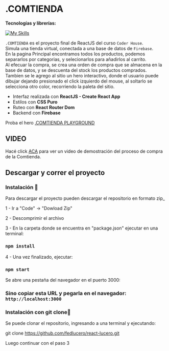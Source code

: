 # .COMTIENDA

**Tecnologías y librerías:**

[![My Skills](https://skillicons.dev/icons?i=html,css,js,react,firebase,git,github)](https://skillicons.dev)

`.COMTIENDA` es el proyecto final de ReactJS del curso `Coder House`.<br/>
Simula una tienda virtual, conectada a una base de datos de `Firebase`.<br/>
En la pagina Principal encontramos todos los productos, podemos separarlos por categorias, y selecionarlos para añadirlos al carrito. <br/>
Al efecuar la compra, se crea una orden de compra que se almacena en la base de datos, y se descuenta del stock los productos comprados.<br/>
Tambien se le agrego al sitio un hero interactivo, donde el usuario puede dibujar dejando presionado el click izquierdo del mouse, al soltarlo se selecciona otro color, recorriendo la paleta del sitio.<br/>

- Interfaz realizada con **ReactJS - Create React App**</br>
- Estilos con **CSS Puro**</br>
- Ruteo con **React Router Dom**</br>
- Backend con **Firebase**



Proba el hero <a href="https://fedlucero.github.io/ComtiendaPlayground/" target="_blank">.COMTIENDA PLAYGROUND</a>


## VIDEO
Hacé click [ACA](https://youtu.be/aNKwE0Dve3U) para ver un video de demostración del proceso de compra de la Comtienda.


## Descargar y correr el proyecto

### Instalación 🔧

Para descargar el proyecto pueden descargar el repositorio en formato zip_

1 - Ir a "Code" -> "Dowload Zip"

2 - Descomprimir el archivo

3 - En la carpeta donde se encuentra en "package.json" ejecutar en una terminal:

### `npm install`

4 - Una vez finalizado, ejecutar:

### `npm start`

Se abre una pestaña del navegador en el puerto 3000:

### Sino copiar esta URL y pegarla en el navegador: `http://localhost:3000`

### Instalación con git clone🔧

Se puede clonar el repositorio, ingresando a una terminal y ejecutando:

git clone https://github.com/fedlucero/react-lucero.git

Luego continuar con el paso 3